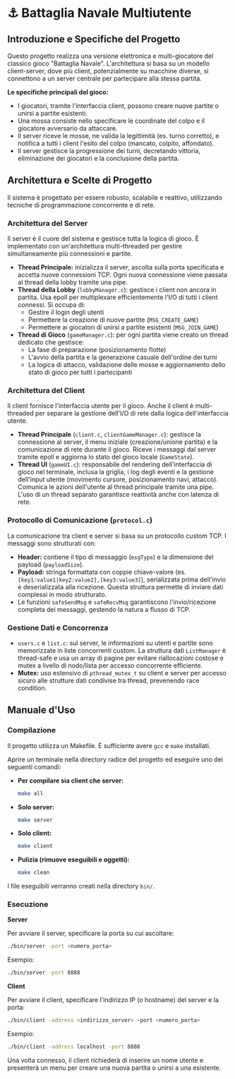 
# ⚓️ Battaglia Navale Multiutente

## Introduzione e Specifiche del Progetto

Questo progetto realizza una versione elettronica e multi-giocatore del classico gioco "Battaglia Navale". L'architettura si basa su un modello client-server, dove più client, potenzialmente su macchine diverse, si connettono a un server centrale per partecipare alla stessa partita.

**Le specifiche principali del gioco:**

- I giocatori, tramite l'interfaccia client, possono creare nuove partite o unirsi a partite esistenti.
- Una mossa consiste nello specificare le coordinate del colpo e il giocatore avversario da attaccare.
- Il server riceve le mosse, ne valida la legittimità (es. turno corretto), e notifica a tutti i client l'esito del colpo (mancato, colpito, affondato).
- Il server gestisce la progressione dei turni, decretando vittoria, eliminazione dei giocatori e la conclusione della partita.


## Architettura e Scelte di Progetto

Il sistema è progettato per essere robusto, scalabile e reattivo, utilizzando tecniche di programmazione concorrente e di rete.

### Architettura del Server

Il server è il cuore del sistema e gestisce tutta la logica di gioco. È implementato con un'architettura multi-threaded per gestire simultaneamente più connessioni e partite.

- **Thread Principale:** inizializza il server, ascolta sulla porta specificata e accetta nuove connessioni TCP. Ogni nuova connessione viene passata al thread della lobby tramite una pipe.
- **Thread della Lobby** (`lobbyManager.c`): gestisce i client non ancora in partita. Usa epoll per multiplexare efficientemente l'I/O di tutti i client connessi. Si occupa di:
	- Gestire il login degli utenti
	- Permettere la creazione di nuove partite (`MSG_CREATE_GAME`)
	- Permettere ai giocatori di unirsi a partite esistenti (`MSG_JOIN_GAME`)
- **Thread di Gioco** (`gameManager.c`): per ogni partita viene creato un thread dedicato che gestisce:
	- La fase di preparazione (posizionamento flotte)
	- L'avvio della partita e la generazione casuale dell'ordine dei turni
	- La logica di attacco, validazione delle mosse e aggiornamento dello stato di gioco per tutti i partecipanti

### Architettura del Client

Il client fornisce l'interfaccia utente per il gioco. Anche il client è multi-threaded per separare la gestione dell'I/O di rete dalla logica dell'interfaccia utente.

- **Thread Principale** (`client.c`, `clientGameManager.c`): gestisce la connessione al server, il menu iniziale (creazione/unione partita) e la comunicazione di rete durante il gioco. Riceve i messaggi dal server tramite epoll e aggiorna lo stato del gioco locale (`GameState`).
- **Thread UI** (`gameUI.c`): responsabile del rendering dell'interfaccia di gioco nel terminale, inclusa la griglia, i log degli eventi e la gestione dell'input utente (movimento cursore, posizionamento navi, attacco). Comunica le azioni dell'utente al thread principale tramite una pipe. L'uso di un thread separato garantisce reattività anche con latenza di rete.

### Protocollo di Comunicazione (`protocol.c`)

La comunicazione tra client e server si basa su un protocollo custom TCP. I messaggi sono strutturati con:

- **Header:** contiene il tipo di messaggio (`msgType`) e la dimensione del payload (`payloadSize`).
- **Payload:** stringa formattata con coppie chiave-valore (es. `[key1:value1|key2:value2],[key3:value3]`), serializzata prima dell'invio e deserializzata alla ricezione. Questa struttura permette di inviare dati complessi in modo strutturato.
- Le funzioni `safeSendMsg` e `safeRecvMsg` garantiscono l'invio/ricezione completa dei messaggi, gestendo la natura a flusso di TCP.

### Gestione Dati e Concorrenza

- `users.c` e `list.c`: sul server, le informazioni su utenti e partite sono memorizzate in liste concorrenti custom. La struttura dati `ListManager` è thread-safe e usa un array di pagine per evitare riallocazioni costose e mutex a livello di nodo/lista per accesso concorrente efficiente.
- **Mutex:** uso estensivo di `pthread_mutex_t` su client e server per accesso sicuro alle strutture dati condivise tra thread, prevenendo race condition.


## Manuale d'Uso

### Compilazione

Il progetto utilizza un Makefile. È sufficiente avere `gcc` e `make` installati.

Aprire un terminale nella directory radice del progetto ed eseguire uno dei seguenti comandi:

- **Per compilare sia client che server:**
	```bash
	make all
	```
- **Solo server:**
	```bash
	make server
	```
- **Solo client:**
	```bash
	make client
	```
- **Pulizia (rimuove eseguibili e oggetti):**
	```bash
	make clean
	```

I file eseguibili verranno creati nella directory `bin/`.

### Esecuzione

**Server**

Per avviare il server, specificare la porta su cui ascoltare:

```bash
./bin/server -port <numero_porta>
```
Esempio:
```bash
./bin/server -port 8888
```

**Client**

Per avviare il client, specificare l'indirizzo IP (o hostname) del server e la porta:

```bash
./bin/client -address <indirizzo_server> -port <numero_porta>
```
Esempio:
```bash
./bin/client -address localhost -port 8888
```

Una volta connesso, il client richiederà di inserire un nome utente e presenterà un menu per creare una nuova partita o unirsi a una esistente.
